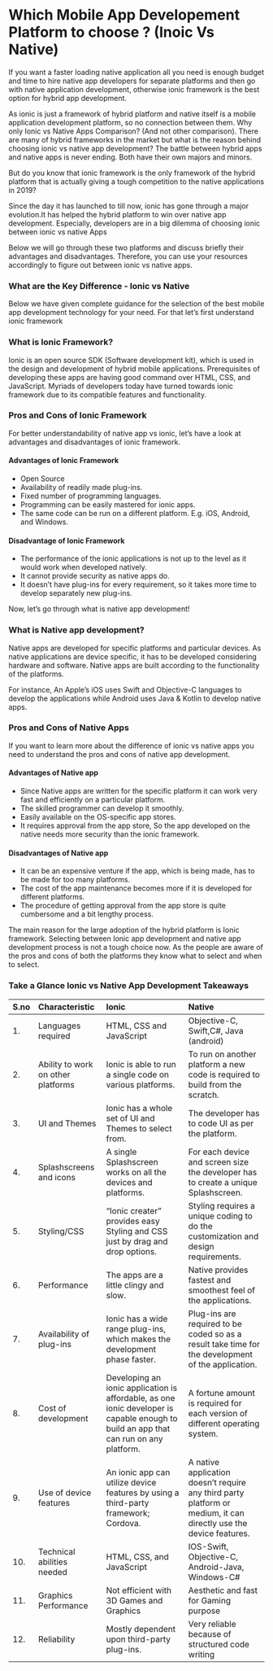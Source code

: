 # Which Mobile App Developement Platform to choose ? (Inoic Vs Native)

If you want a faster loading native application all you need is enough budget and time to hire native app developers for separate platforms and then go with native application development, otherwise ionic framework is the best option for hybrid app development.


As ionic is just a framework of hybrid platform and native itself is a mobile application development platform, so no connection between them. Why only Ionic vs Native Apps Comparison? (And not other comparison). There are many of hybrid frameworks in the market but what is the reason behind choosing ionic vs native app development? The battle between hybrid apps and native apps is never ending. Both have their own majors and minors.

But do you know that ionic framework is the only framework of the hybrid platform that is actually giving a tough competition to the native applications in 2019?

Since the day it has launched to till now, ionic has gone through a major evolution.It has helped the hybrid platform to win over native app development. Especially, developers are in a big dilemma of choosing ionic between ionic vs native Apps

Below we will go through these two platforms and discuss briefly their advantages and disadvantages.
Therefore, you can use your resources accordingly to figure out between ionic vs native apps.

### What are the Key Difference - Ionic vs Native
Below we have given complete guidance for the selection of the best mobile app development technology for your need.
For that let’s first understand ionic framework

### What is Ionic Framework?
Ionic is an open source SDK (Software development kit), which is used in the design and development of hybrid mobile applications.
Prerequisites of developing these apps are having good command over HTML, CSS, and JavaScript. Myriads of developers today have turned towards ionic framework due to its compatible features and functionality.

### Pros and Cons of Ionic Framework
For better understandability of native app vs ionic, let’s have a look at advantages and disadvantages of ionic framework.
 #### Advantages of Ionic Framework
- Open Source
- Availability of readily made plug-ins.
- Fixed number of programming languages.
- Programming can be easily mastered for ionic apps.
- The same code can be run on a different platform. E.g. iOS, Android, and Windows.

 #### Disadvantage of Ionic Framework
- The performance of the ionic applications is not up to the level as it would work when developed natively.
- It cannot provide security as native apps do.
- It doesn’t have plug-ins for every requirement, so it takes more time to develop separately new plug-ins.

Now, let’s go through what is native app development!

### What is Native app development?
Native apps are developed for specific platforms and particular devices.
As native applications are device specific, it has to be developed considering hardware and software. Native apps are built according to the functionality of the platforms.

For instance, An Apple’s iOS uses Swift and Objective-C languages to develop the applications while Android uses Java & Kotlin to develop native apps.

### Pros and Cons of Native Apps
If you want to learn more about the difference of ionic vs native apps you need to understand the pros and cons of native app development.
 #### Advantages of Native app
  - Since Native apps are written for the specific platform it can work very fast and efficiently on a particular platform.
  - The skilled programmer can develop it smoothly.
  - Easily available on the OS-specific app stores.
  - It requires approval from the app store, So the app developed on the native needs more security than the ionic framework.

 #### Disadvantages of Native app
  - It can be an expensive venture if the app, which is being made, has to be made for too many platforms.
  - The cost of the app maintenance becomes more if it is developed for different platforms.
  - The procedure of getting approval from the app store is quite cumbersome and a bit lengthy process.

The main reason for the large adoption of the hybrid platform is Ionic framework.
Selecting between Ionic app development and native app development process is not a tough choice now. As the people are aware of the pros and cons of both the platforms they know what to select and when to select.

### Take a Glance Ionic vs Native App Development Takeaways

|S.no | Characteristic | Ionic| Native |
| :---| :---      | :--- |:--- |
| 1.| Languages required|  	HTML, CSS and JavaScript|  	Objective-C, Swift,C#, Java (android)|
| 2.| Ability to work on other platforms|  	Ionic is able to run a single code on various platforms.|  	To run on another platform a new code is required to build from the scratch.|
| 3.| UI and Themes|  	Ionic has a whole set of UI and Themes to select from.|  	The developer has to code UI as per the platform.|
| 4.| Splashscreens and icons|  	A single Splashscreen works on all the devices and platforms.|  	For each device and screen size the developer has to create a unique Splashscreen.|
| 5.| Styling/CSS|  	“Ionic creater” provides easy Styling and CSS just by drag and drop options.|  	Styling requires a unique coding to do the customization and design requirements.|
| 6.| Performance|  	The apps are a little clingy and slow.|  Native provides fastest and smoothest feel of the applications.|
| 7.| Availability of plug-ins|  	Ionic has a wide range plug-ins, which makes the development phase faster.|  	Plug-ins are required to be coded so as a result take time for the development of the application.|
| 8.| Cost of development|  	Developing an ionic application is affordable, as one ionic developer is capable enough to build an app that can run on any platform.|  A fortune amount is required for each version of different operating system.|
| 9.| Use of device features|  	An ionic app can utilize device features by using a third-party framework; Cordova.|  A native application doesn’t require any third party platform or medium, it can directly use the device features.|
| 10.| Technical abilities needed|  	HTML, CSS, and JavaScript| IOS-Swift, Objective-C, Android-Java, Windows-C#|
| 11.| Graphics Performance|  	Not efficient with 3D Games and Graphics | Aesthetic and fast for Gaming purpose|
| 12.| Reliability|  	Mostly dependent upon third-party plug-ins.| Very reliable because of structured code writing|
